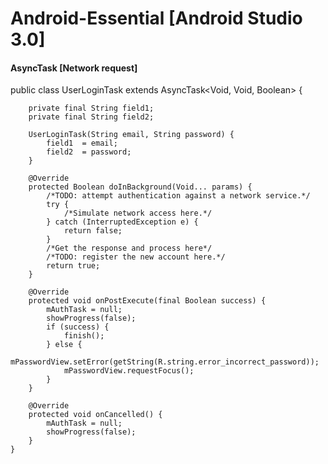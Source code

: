 # Android-Essential [Android Studio 3.0]

####  AsyncTask [Network request]
 
   public class UserLoginTask extends AsyncTask<Void, Void, Boolean> {

        private final String field1;
        private final String field2;

        UserLoginTask(String email, String password) {
            field1  = email;
            field2  = password;
        }

        @Override
        protected Boolean doInBackground(Void... params) {
            /*TODO: attempt authentication against a network service.*/
            try {
                /*Simulate network access here.*/
            } catch (InterruptedException e) {
                return false;
            }
            /*Get the response and process here*/
            /*TODO: register the new account here.*/
            return true;
        }

        @Override
        protected void onPostExecute(final Boolean success) {
            mAuthTask = null;
            showProgress(false);
            if (success) {
                finish();
            } else {
                mPasswordView.setError(getString(R.string.error_incorrect_password));
                mPasswordView.requestFocus();
            }
        }

        @Override
        protected void onCancelled() {
            mAuthTask = null;
            showProgress(false);
        }
    }
